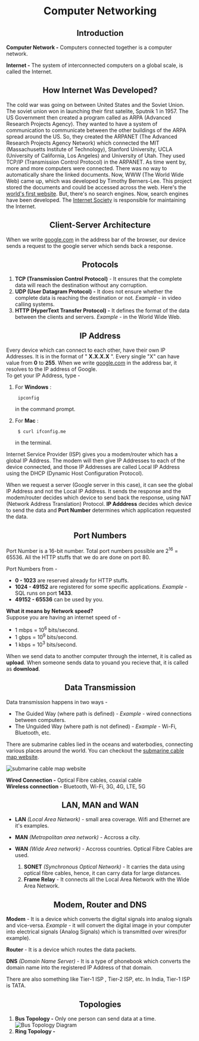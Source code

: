<h1 align='center'>Computer Networking</h1>

<h2 align='center'>Introduction</h2>

**Computer Network -** 
Computers connected together is a computer network.

**Internet -**
The system of interconnected computers on a global scale, is called the Internet.

<h2 align='center'>How Internet Was Developed?</h2>

The cold war was going on between United States and the Soviet Union. The soviet union won in launching their first satelite, Sputnik 1 in 1957. The US Government then created a program called as ARPA (Advanced Research Projects Agency). They wanted to have a system of communication to communicate between the other buildings of the ARPA spread around the US. So, they created the ARPANET (The Advanced Research Projects Agency Network) which connected the MIT (Massachusetts Institute of Technology), Stanford University, UCLA (University of California, Los Angeles) and University of Utah. They used TCP/IP (Transmission Control Protocol) in the ARPANET. As time went by, more and more computers were connected. There was no way to automatically share the linked documents. Now, WWW (The World Wide Web) came up, which was developed by Timothy Berners-Lee. This project stored the documents and could be accessed across the web. Here's the [world's first website](http://info.cern.ch/hypertext/WWW/TheProject.html). But, there's no search engines. Now, search engines have been developed. The [Internet Society](https://www.internetsociety.org/) is responsible for maintaining the Internet.

<h2 align='center'>Client-Server Architecture</h2>

When we write [google.com](https://www.google.com/) in the address bar of the browser, our device sends a request to the google server which sends back a response.

<h2 align='center'>Protocols</h3>

1. **TCP (Transmission Control Protocol)** - It ensures that the complete data will reach the destination without any corruption.
2. **UDP (User Datagram Protocol) -** It does not ensure whether the complete data is reaching the destination or not. *Example -* in video calling systems.
3. **HTTP (HyperText Transfer Protocol) -** It defines the format of the data between the clients and servers. *Example -* in the World Wide Web.

<h2 align='center'>IP Address</h2>

Every device which can connect to each other, have their own IP Addresses. It is in the format of " **X.X.X.X** ". Every single "X" can have value from **0** to **255**. When we write [google.com](https://www.google.com/) in the address bar, it resolves to the IP address of Google. 
</br>
To get your IP Address, type -

1. For **Windows** :

        ipconfig
    
    in the command prompt.

2. For **Mac** :
    
        $ curl ifconfig.me

    in the terminal.

Internet Service Provider (ISP) gives you a modem/router which has a global IP Address. The modem will then give IP Addresses to each of the device connected, and those IP Addresses are called Local IP Address using the DHCP (Dynamic Host Configuration Protocol).

When we request a server (Google server in this case), it can see the global IP Address and not the Local IP Address. It sends the response and the modem/router decides which device to send back the response, using NAT (Network Address Translation) Protocol. **IP Adddress** decides which device to send the data and **Port Number** determines which application requested the data. 

<h2 align='center'>Port Numbers</h2>

Port Number is a 16-bit number. Total port numbers possible are 2<sup>16</sup> = 65536. All the HTTP stuffs that we do are done on port 80. 

Port Numbers from -
 - **0 - 1023** are reserved already for HTTP stuffs.
 - **1024 - 49152** are registered for some specific applications. *Example -* SQL runs on port **1433**.
 - **49152 - 65536** can be used by you.

**What it means by Network speed?** </br>
Suppose you are having an internet speed of -
- 1 mbps = 10<sup>6</sup> bits/second.
- 1 gbps = 10<sup>9</sup> bits/second.
- 1 kbps = 10<sup>3</sup> bits/second.

When we send data to another computer through the internet, it is called as **upload**.
When someone sends data to youand you recieve that, it is called as **download**. 

<h2 align='center'>Data Transmission</h2>

Data transmission happens in two ways -
- The Guided Way (where path is defined) - *Example -* wired connections between computers.
- The Unguided Way (where path is not defined) - *Example -* Wi-Fi, Bluetooth, etc.

There are submarine cables lied in the oceans and waterbodies, connecting various places around the world. You can checkout the [submarine cable map website](https://www.submarinecablemap.com/).

![submarine cable map website](https://cdn.hashnode.com/res/hashnode/image/upload/v1653998279577/pjYpnHM1r.jpeg)

**Wired Connection -** Optical Fibre cables, coaxial cable </br>
**Wireless connection -** Bluetooth, Wi-Fi, 3G, 4G, LTE, 5G

<h2 align='center'>LAN, MAN and WAN</h2>

- **LAN** *(Local Area Network)* - small area coverage. Wifi and Ethernet are it's examples.
- **MAN** *(Metropolitan area network)* - Accross a city.
- **WAN** *(Wide Area network)* - Accross countries. Optical Fibre Cables are used.

    1. **SONET** *(Synchronous Optical Network)* - It carries the data using optical fibre cables, hence, it can carry data for large distances.
    2. **Frame Relay** - It connects all the Local Area Network with the Wide Area Network.

<h2 align='center'>Modem, Router and DNS</h2>

**Modem** - It is a device which converts the digital signals into analog signals and vice-versa. *Example -* it will convert the digital image in your computer into electrical signals (Analog Signals) which is transmitted over wires(for example).

**Router** - It is a device which routes the data packets.

**DNS** *(Domain Name Server)* - It is a type of phonebook which converts the domain name into the registered IP Address of that domain.

There are also something like Tier-1 ISP , Tier-2 ISP, etc.
In India, Tier-1 ISP is TATA.

<h2 align='center'>Topologies</h2>

1. **Bus Topology -** Only one person can send data at a time.
![Bus Topology Diagram](https://thumbs.dreamstime.com/b/bus-topology-diagram-29007878.jpg)
2. **Ring Topology -**